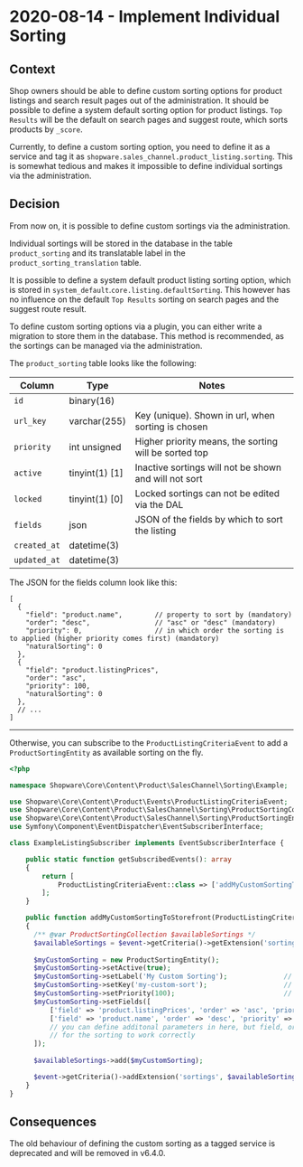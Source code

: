 # 2020-08-14 - Implement Individual Sorting

## Context

Shop owners should be able to define custom sorting options for product listings and search result pages out of the administration.
It should be possible to define a system default sorting option for product listings.
`Top Results` will be the default on search pages and suggest route, which sorts products by `_score`.

Currently, to define a custom sorting option, you need to define it as a service and tag it as `shopware.sales_channel.product_listing.sorting`.
This is somewhat tedious and makes it impossible to define individual sortings via the administration.

## Decision

From now on, it is possible to define custom sortings via the administration.

Individual sortings will be stored in the database in the table `product_sorting` and its translatable label in the `product_sorting_translation` table.

It is possible to define a system default product listing sorting option, which is stored in `system_default`.`core.listing.defaultSorting`.
This however has no influence on the default `Top Results` sorting on search pages and the suggest route result.

To define custom sorting options via a plugin, you can either write a migration to store them in the database.
This method is recommended, as the sortings can be managed via the administration.

The `product_sorting` table looks like the following:

| Column          | Type           | Notes                                                 |
| --------------- | -------------- | ----------------------------------------------------- |
| `id`            | binary(16)     |                                                       |
| `url_key`       | varchar(255)   | Key (unique). Shown in url, when sorting is chosen    |
| `priority`      | int unsigned   | Higher priority means, the sorting will be sorted top |
| `active`        | tinyint(1) [1] | Inactive sortings will not be shown and will not sort |
| `locked`        | tinyint(1) [0] | Locked sortings can not be edited via the DAL         |
| `fields`        | json           | JSON of the fields by which to sort the listing       |
| `created_at`    | datetime(3)    |                                                       |
| `updated_at`    | datetime(3)    |                                                       |

The JSON for the fields column look like this:

```json5
[
  {
    "field": "product.name",        // property to sort by (mandatory)  
    "order": "desc",                // "asc" or "desc" (mandatory)
    "priority": 0,                  // in which order the sorting is to applied (higher priority comes first) (mandatory)
    "naturalSorting": 0
  },
  {
    "field": "product.listingPrices",
    "order": "asc",
    "priority": 100,
    "naturalSorting": 0
  },
  // ...
]
```

---

Otherwise, you can subscribe to the `ProductListingCriteriaEvent` to add a `ProductSortingEntity` as available sorting on the fly.

```php
<?php

namespace Shopware\Core\Content\Product\SalesChannel\Sorting\Example;

use Shopware\Core\Content\Product\Events\ProductListingCriteriaEvent;
use Shopware\Core\Content\Product\SalesChannel\Sorting\ProductSortingCollection;
use Shopware\Core\Content\Product\SalesChannel\Sorting\ProductSortingEntity;
use Symfony\Component\EventDispatcher\EventSubscriberInterface;

class ExampleListingSubscriber implements EventSubscriberInterface {

    public static function getSubscribedEvents(): array
    {
        return [
            ProductListingCriteriaEvent::class => ['addMyCustomSortingToStorefront', 500],
        ];
    }

    public function addMyCustomSortingToStorefront(ProductListingCriteriaEvent $event): void 
    {
      /** @var ProductSortingCollection $availableSortings */
      $availableSortings = $event->getCriteria()->getExtension('sortings');
    
      $myCustomSorting = new ProductSortingEntity();
      $myCustomSorting->setActive(true);
      $myCustomSorting->setLabel('My Custom Sorting');              // label shown in storefront
      $myCustomSorting->setKey('my-custom-sort');                   // unique key, shown in url
      $myCustomSorting->setPriority(100);                           // higher priority comes first
      $myCustomSorting->setFields([
          ['field' => 'product.listingPrices', 'order' => 'asc', 'priority' => 100, 'naturalSorting' => 0],
          ['field' => 'product.name', 'order' => 'desc', 'priority' => 0, 'naturalSorting' => 1],
          // you can define additonal parameters in here, but field, order and priority are mandatory parameters
          // for the sorting to work correctly
      ]);
    
      $availableSortings->add($myCustomSorting);

      $event->getCriteria()->addExtension('sortings', $availableSortings);
    }
}
```

## Consequences

The old behaviour of defining the custom sorting as a tagged service is deprecated and will be removed in v6.4.0.
